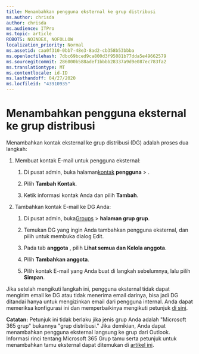 ```yaml
---
title: Menambahkan pengguna eksternal ke grup distribusi
ms.author: chrisda
author: chrisda
ms.audience: ITPro
ms.topic: article
ROBOTS: NOINDEX, NOFOLLOW
localization_priority: Normal
ms.assetid: caa0f310-0bb7-48e3-8ad2-cb358b53bbba
ms.openlocfilehash: 7dbc69bced9ca800d3f95081b77dda5e49662579
ms.sourcegitcommit: 286000b588adef1bbbb28337a9d9e087ec783fa2
ms.translationtype: MT
ms.contentlocale: id-ID
ms.lasthandoff: 04/27/2020
ms.locfileid: "43910935"
---
```

# <a name="add-external-users-to-a-distribution-group"></a>Menambahkan pengguna eksternal ke grup distribusi

Menambahkan kontak eksternal ke grup distribusi (DG) adalah proses dua langkah:
  
1. Membuat kontak E-mail untuk pengguna eksternal:
    
    1. Di pusat admin, buka halaman[kontak](https://admin.microsoft.com/adminportal/home#/Contact) **pengguna** > . 
    
    2. Pilih **Tambah Kontak**.
    
    3. Ketik informasi kontak Anda dan pilih **Tambah**.
    
2. Tambahkan kontak E-mail ke DG Anda:
    
    1. Di pusat admin, buka[Groups](https://admin.microsoft.com/adminportal/home#/groups)  >  **halaman grup grup**. 
    
    2. Temukan DG yang ingin Anda tambahkan pengguna eksternal, dan pilih untuk membuka dialog Edit.
    
    3. Pada tab **anggota** , pilih **Lihat semua dan Kelola anggota**. 
    
    4. Pilih **Tambahkan anggota**.
    
    5. Pilih kontak E-mail yang Anda buat di langkah sebelumnya, lalu pilih **Simpan**.
    
Jika setelah mengikuti langkah ini, pengguna eksternal tidak dapat mengirim email ke DG atau tidak menerima email darinya, bisa jadi DG ditandai hanya untuk mengizinkan email dari pengguna internal. Anda dapat memeriksa konfigurasi ini dan memperbaikinya mengikuti petunjuk [di sini](https://docs.microsoft.com/exchange/mail-flow-best-practices/non-delivery-reports-in-exchange-online/fix-error-code-5-7-133-in-exchange-online).
  
 **Catatan:** Petunjuk ini tidak berlaku jika jenis grup Anda adalah "Microsoft 365 grup" bukannya "grup distribusi." Jika demikian, Anda dapat menambahkan pengguna eksternal langsung ke grup dari Outlook. Informasi rinci tentang Microsoft 365 Grup tamu serta petunjuk untuk menambahkan tamu eksternal dapat ditemukan di [artikel ini](https://support.office.com/article/Guest-access-in-Office-365-Groups-bfc7a840-868f-4fd6-a390-f347bf51aff6.aspx).
  